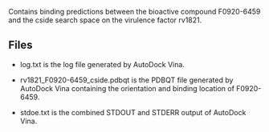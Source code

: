 Contains binding predictions between the bioactive compound F0920-6459 and the cside search space on the virulence factor rv1821.

## Files

- log.txt is the log file generated by AutoDock Vina.

- rv1821_F0920-6459_cside.pdbqt is the PDBQT file generated by AutoDock Vina containing the orientation and binding location of F0920-6459.

- stdoe.txt is the combined STDOUT and STDERR output of AutoDock Vina.

